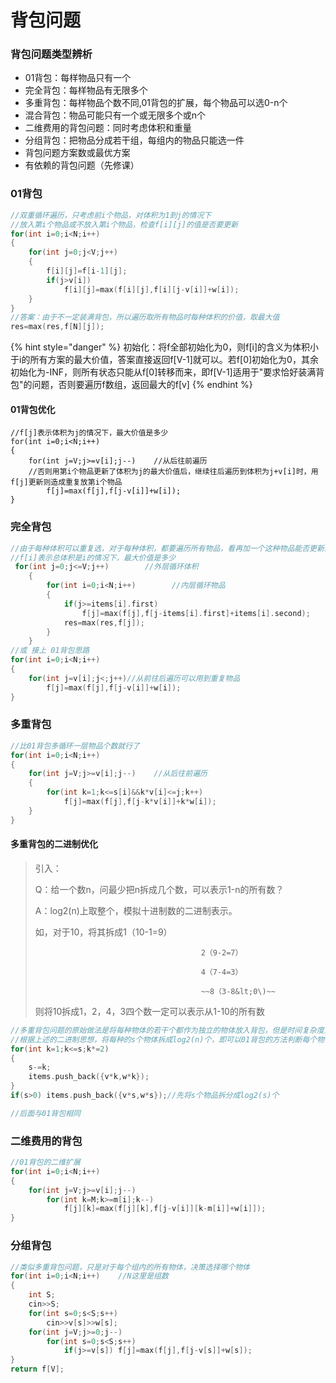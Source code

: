 # 背包问题

### 背包问题类型辨析

* 01背包：每样物品只有一个
* 完全背包：每样物品有无限多个
* 多重背包：每样物品个数不同,01背包的扩展，每个物品可以选0-n个
* 混合背包：物品可能只有一个或无限多个或n个
* 二维费用的背包问题：同时考虑体积和重量
* 分组背包：把物品分成若干组，每组内的物品只能选一件
* 背包问题方案数或最优方案
* 有依赖的背包问题（先修课）

### 01背包

```cpp
//双重循环遍历，只考虑前i个物品，对体积为1到j的情况下
//放入第i个物品或不放入第i个物品，检查f[i][j]的值是否要更新
for(int i=0;i<N;i++)
{
    for(int j=0;j<V;j++)
    {
        f[i][j]=f[i-1][j];
        if(j>v[i])
            f[i][j]=max(f[i][j],f[i][j-v[i]]+w[i]);
    }
}   
//答案：由于不一定装满背包，所以遍历取所有物品时每种体积的价值，取最大值
res=max(res,f[N][j]);     
```

{% hint style="danger" %}
初始化：将f全部初始化为0，则f\[i\]的含义为体积小于i的所有方案的最大价值，答案直接返回f\[V-1\]就可以。若f\[0\]初始化为0，其余初始化为-INF，则所有状态只能从f\[0\]转移而来，即f\[V-1\]适用于"要求恰好装满背包"的问题，否则要遍历f数组，返回最大的f\[v\]
{% endhint %}

#### 01背包优化

```text
//f[j]表示体积为j的情况下，最大价值是多少
for(int i=0;i<N;i++)
{
    for(int j=V;j>=v[i];j--)    //从后往前遍历
    //否则用第i个物品更新了体积为j的最大价值后，继续往后遍历到体积为j+v[i]时，用f[j]更新则造成重复放第i个物品
        f[j]=max(f[j],f[j-v[i]]+w[i]);
}
```

### 完全背包

```cpp
//由于每种体积可以重复选，对于每种体积，都要遍历所有物品，看再加一个这种物品能否更新最大值
//f[i]表示总体积是i的情况下，最大价值是多少
 for(int j=0;j<=V;j++)        //外层循环体积
    {
        for(int i=0;i<N;i++)        //内层循环物品
        {
            if(j>=items[i].first)
                f[j]=max(f[j],f[j-items[i].first]+items[i].second);
            res=max(res,f[j]);
        }
    }
//或 接上 01背包思路
for(int i=0;i<N;i++)
{
    for(int j=v[i];j<;j++)//从前往后遍历可以用到重复物品
        f[j]=max(f[j],f[j-v[i]]+w[i]);
}
```

### 多重背包

```cpp
//比01背包多循环一层物品个数就行了
for(int i=0;i<N;i++)
{
    for(int j=V;j>=v[i];j--)    //从后往前遍历
    {
        for(int k=1;k<=s[i]&&k*v[i]<=j;k++)
            f[j]=max(f[j],f[j-k*v[i]]+k*w[i]);
    }
}
```

#### 多重背包的二进制优化

> 引入：
>
> Q：给一个数n，问最少把n拆成几个数，可以表示1-n的所有数？
>
> A：log2\(n\)上取整个，模拟十进制数的二进制表示。
>
> 如，对于10，将其拆成1（10-1=9）
>
>                                          2（9-2=7）
>
>                                          4（7-4=3）
>
>                                          ~~8（3-8&lt;0\)~~
>
> 则将10拆成1，2，4，3四个数一定可以表示从1-10的所有数

```cpp
//多重背包问题的原始做法是将每种物体的若干个都作为独立的物体放入背包，但是时间复杂度比较高
//根据上述的二进制思想，将每种的s个物体拆成log2(n)个，即可以01背包的方法判断每个物体选还是不选了。
for(int k=1;k<=s;k*=2)
{
    s-=k;
    items.push_back({v*k,w*k});
}
if(s>0) items.push_back({v*s,w*s});//先将s个物品拆分成log2(s)个

//后面与01背包相同
```

### 二维费用的背包

```cpp
//01背包的二维扩展
for(int i=0;i<N;i++)
{
    for(int j=V;j>=v[i];j--)
        for(int k=M;k>=m[i];k--)
            f[j][k]=max(f[j][k],f[j-v[i]][k-m[i]]+w[i]]);
}
```

### 分组背包

```cpp
//类似多重背包问题，只是对于每个组内的所有物体，决策选择哪个物体
for(int i=0;i<N;i++)    //N这里是组数
{
    int S;
    cin>>S;
    for(int s=0;s<S;s++)
        cin>>v[s]>>w[s];
    for(int j=V;j>=0;j--)
        for(int s=0;s<S;s++)
            if(j>=v[s]) f[j]=max(f[j],f[j-v[s]]+w[s]); 
}
return f[V];
```


